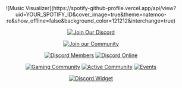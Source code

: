 <div align="center">
<!-- Music Visualzer -->
![Music Visualizer](https://spotify-github-profile.vercel.app/api/view?uid=YOUR_SPOTIFY_ID&cover_image=true&theme=natemoo-re&show_offline=false&background_color=121212&interchange=true)




<!-- All elements wrapped in the same invite link -->
[![Join Our Discord](https://discordapp.com/api/guilds/1283629085397880872/widget.png?style=banner4)](https://discord.gg/your-invite-link)

[![Join our Community](https://img.shields.io/badge/-Join%20Our%20Community-5865F2?style=for-the-badge&logo=discord&logoColor=white)](https://discord.gg/your-invite-link)

[![Discord Members](https://img.shields.io/discord/1283629085397880872?color=5865F2&label=Members&logo=discord&style=for-the-badge)](https://discord.gg/your-invite-link)
[![Discord Online](https://img.shields.io/discord/1283629085397880872?color=5865F2&label=Online&logo=discord&style=for-the-badge)](https://discord.gg/your-invite-link)

[![Gaming Community](https://img.shields.io/badge/🎮_Gaming_Community-gray?style=for-the-badge)](https://discord.gg/your-invite-link)
[![Active Community](https://img.shields.io/badge/🤝_Active_Community-gray?style=for-the-badge)](https://discord.gg/your-invite-link)
[![Events](https://img.shields.io/badge/🎯_Events-gray?style=for-the-badge)](https://discord.gg/your-invite-link)

[![Discord Widget](https://discord.com/api/guilds/1283629085397880872/widget.png)](https://discord.gg/your-invite-link)

</div>
